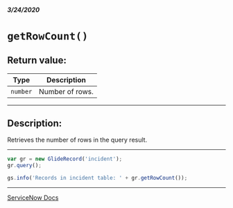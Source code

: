 ##### 3/24/2020
# `getRowCount()`
## Return value:
| Type | Description |
|---|---|
| `number` | Number of rows. |

---

## Description:
Retrieves the number of rows in the query result.

---

```js
var gr = new GlideRecord('incident');
gr.query();

gs.info('Records in incident table: ' + gr.getRowCount());
```

---

[ServiceNow Docs](https://developer.servicenow.com/dev.do#!/reference/api/newyork/server/r_ScopedGlideRecordGetRowCount)